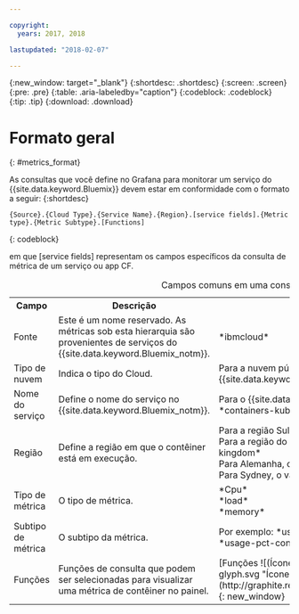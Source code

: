 ```yaml
---

copyright:
  years: 2017, 2018

lastupdated: "2018-02-07"

---
```


{:new_window: target="_blank"}
{:shortdesc: .shortdesc}
{:screen: .screen}
{:pre: .pre}
{:table: .aria-labeledby="caption"}
{:codeblock: .codeblock}
{:tip: .tip}
{:download: .download}


# Formato geral
{: #metrics_format}

As consultas que você define no Grafana para monitorar um serviço do {{site.data.keyword.Bluemix}}
devem estar em conformidade com o formato a seguir:
{:shortdesc}

```
{Source}.{Cloud Type}.{Service Name}.{Region}.[service fields].{Metric type}.{Metric Subtype}.[Functions]
```
{: codeblock}

em que [service fields] representam os campos específicos da consulta de métrica de um serviço ou app
CF. 

<table>
  <caption>Campos comuns em uma consulta</caption>
  <tr>
    <th>Campo</th>
	<th>Descrição</th>
	<th>Valor</th>
  </tr>
  <tr>
    <td>Fonte</td>
	<td>Este é um nome reservado. As métricas sob esta hierarquia são provenientes de serviços do
{{site.data.keyword.Bluemix_notm}}.</td>
	<td>*ibmcloud*</td>
  </tr>
  <tr>
    <td>Tipo de nuvem</td>
	<td>Indica o tipo do Cloud. </td>
	<td>Para a nuvem pública do {{site.data.keyword.Bluemix_notm}}, o valor é: *public*</td>
  </tr>
  <tr>
    <td>Nome do serviço</td>
	  <td>Define o nome do serviço no {{site.data.keyword.Bluemix_notm}}.</td>
	  <td>Para o {{site.data.keyword.containershort}}, o valor é: *containers-kubernetes*</td>
  </tr>
  <tr>
    <td>Região</td>
	  <td>Define a região em que o contêiner está em execução.</td>
	  <td>Para a região Sul dos EUA, o valor é: *us-south* <br>Para a região do Reino Unido, o valor
é: *united-kingdom*  <br>Para Alemanha, o valor é: *frankfurt* <br>Para Sydney, o
valor é: *sydney* </td>
  </tr>
  <tr>
    <td>Tipo de métrica</td>
	<td>O tipo de métrica.</td>
	<td>*Cpu* <br>*load* <br>*memory*</td>
  </tr>
  <tr>
    <td>Subtipo de métrica</td>
	<td>O subtipo da métrica.</td>
	<td>Por exemplo: *usage*, *num-cores*, *usage-pct*,
*usage-pct-container-requested*</td>
  </tr>
  <tr>
    <td>Funções</td>
    <td>Funções de consulta que podem ser selecionadas para visualizar uma métrica de contêiner no painel. </td>
    <td>[Funções
![(Ícone de link
externo)](../../../icons/launch-glyph.svg "Ícone de link externo")](http://graphite.readthedocs.io/en/latest/functions.html){: new_window}</td>
   </tr>
</table>




